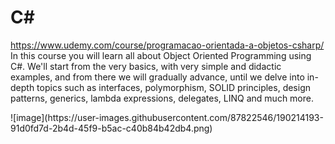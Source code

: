 # C#
https://www.udemy.com/course/programacao-orientada-a-objetos-csharp/
In this course you will learn all about Object Oriented Programming using C#. We'll start from the very basics, with very simple and didactic examples, and from there we will gradually advance, until we delve into in-depth topics such as interfaces, polymorphism, SOLID principles, design patterns, generics, lambda expressions, delegates, LINQ and much more.

<div>
![image](https://user-images.githubusercontent.com/87822546/190214193-91d0fd7d-2b4d-45f9-b5ac-c40b84b42db4.png)
</div>
